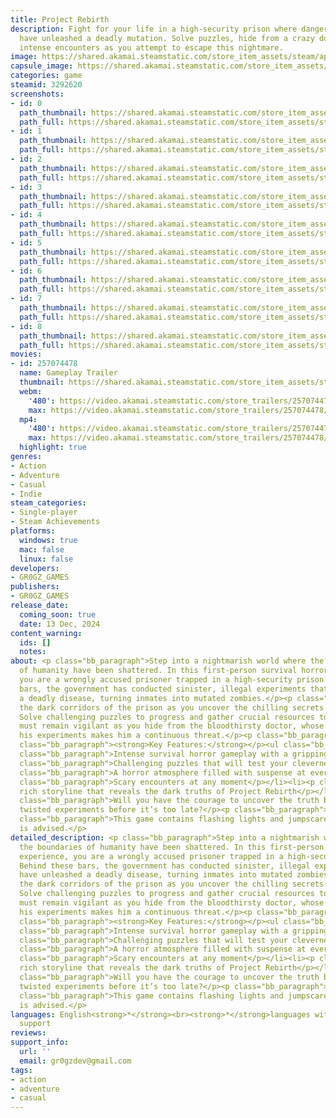 ```yaml
---
title: Project Rebirth
description: Fight for your life in a high-security prison where dangerous experiments
  have unleashed a deadly mutation. Solve puzzles, hide from a crazy doctor, and survive
  intense encounters as you attempt to escape this nightmare.
image: https://shared.akamai.steamstatic.com/store_item_assets/steam/apps/3292620/header.jpg?t=1731867306
capsule_image: https://shared.akamai.steamstatic.com/store_item_assets/steam/apps/3292620/ede7f7c9a0ff7658d9fc28d64af36326cc81e869/capsule_231x87.jpg?t=1731867306
categories: game
steamid: 3292620
screenshots:
- id: 0
  path_thumbnail: https://shared.akamai.steamstatic.com/store_item_assets/steam/apps/3292620/ss_58080b9be222f65ebf725cdced787fad1bb5d548.600x338.jpg?t=1731867306
  path_full: https://shared.akamai.steamstatic.com/store_item_assets/steam/apps/3292620/ss_58080b9be222f65ebf725cdced787fad1bb5d548.1920x1080.jpg?t=1731867306
- id: 1
  path_thumbnail: https://shared.akamai.steamstatic.com/store_item_assets/steam/apps/3292620/ss_b5f121cf282b7e299a1ef5fd9af4b00d398f367f.600x338.jpg?t=1731867306
  path_full: https://shared.akamai.steamstatic.com/store_item_assets/steam/apps/3292620/ss_b5f121cf282b7e299a1ef5fd9af4b00d398f367f.1920x1080.jpg?t=1731867306
- id: 2
  path_thumbnail: https://shared.akamai.steamstatic.com/store_item_assets/steam/apps/3292620/ss_db76e889687247f031247bfb515ab8678b74fb7e.600x338.jpg?t=1731867306
  path_full: https://shared.akamai.steamstatic.com/store_item_assets/steam/apps/3292620/ss_db76e889687247f031247bfb515ab8678b74fb7e.1920x1080.jpg?t=1731867306
- id: 3
  path_thumbnail: https://shared.akamai.steamstatic.com/store_item_assets/steam/apps/3292620/ss_201fb0a34e0a1c1bf132ae2e3d5401c756fd9dca.600x338.jpg?t=1731867306
  path_full: https://shared.akamai.steamstatic.com/store_item_assets/steam/apps/3292620/ss_201fb0a34e0a1c1bf132ae2e3d5401c756fd9dca.1920x1080.jpg?t=1731867306
- id: 4
  path_thumbnail: https://shared.akamai.steamstatic.com/store_item_assets/steam/apps/3292620/ss_728a2ba42b8ae57e8a1d5c31587710f7c951e7db.600x338.jpg?t=1731867306
  path_full: https://shared.akamai.steamstatic.com/store_item_assets/steam/apps/3292620/ss_728a2ba42b8ae57e8a1d5c31587710f7c951e7db.1920x1080.jpg?t=1731867306
- id: 5
  path_thumbnail: https://shared.akamai.steamstatic.com/store_item_assets/steam/apps/3292620/ss_58ffb86580f80ed149c3d1af19ddffd27ddac04f.600x338.jpg?t=1731867306
  path_full: https://shared.akamai.steamstatic.com/store_item_assets/steam/apps/3292620/ss_58ffb86580f80ed149c3d1af19ddffd27ddac04f.1920x1080.jpg?t=1731867306
- id: 6
  path_thumbnail: https://shared.akamai.steamstatic.com/store_item_assets/steam/apps/3292620/ss_3163c2f161f16fcc4aac62327749fd9df09e81e4.600x338.jpg?t=1731867306
  path_full: https://shared.akamai.steamstatic.com/store_item_assets/steam/apps/3292620/ss_3163c2f161f16fcc4aac62327749fd9df09e81e4.1920x1080.jpg?t=1731867306
- id: 7
  path_thumbnail: https://shared.akamai.steamstatic.com/store_item_assets/steam/apps/3292620/ss_93d3b41c12db9a29aac4e7bce0583b0cfdb80758.600x338.jpg?t=1731867306
  path_full: https://shared.akamai.steamstatic.com/store_item_assets/steam/apps/3292620/ss_93d3b41c12db9a29aac4e7bce0583b0cfdb80758.1920x1080.jpg?t=1731867306
- id: 8
  path_thumbnail: https://shared.akamai.steamstatic.com/store_item_assets/steam/apps/3292620/ss_9a791d747d50689439be98a7c8eefaa5ec89ba8c.600x338.jpg?t=1731867306
  path_full: https://shared.akamai.steamstatic.com/store_item_assets/steam/apps/3292620/ss_9a791d747d50689439be98a7c8eefaa5ec89ba8c.1920x1080.jpg?t=1731867306
movies:
- id: 257074478
  name: Gameplay Trailer
  thumbnail: https://shared.akamai.steamstatic.com/store_item_assets/steam/apps/257074478/b5f121cf282b7e299a1ef5fd9af4b00d398f367f/movie_600x337.jpg?t=1731866811
  webm:
    '480': https://video.akamai.steamstatic.com/store_trailers/257074478/movie480_vp9.webm?t=1731866811
    max: https://video.akamai.steamstatic.com/store_trailers/257074478/movie_max_vp9.webm?t=1731866811
  mp4:
    '480': https://video.akamai.steamstatic.com/store_trailers/257074478/movie480.mp4?t=1731866811
    max: https://video.akamai.steamstatic.com/store_trailers/257074478/movie_max.mp4?t=1731866811
  highlight: true
genres:
- Action
- Adventure
- Casual
- Indie
steam_categories:
- Single-player
- Steam Achievements
platforms:
  windows: true
  mac: false
  linux: false
developers:
- GR0GZ_GAMES
publishers:
- GR0GZ_GAMES
release_date:
  coming_soon: true
  date: 13 Dec, 2024
content_warning:
  ids: []
  notes:
about: <p class="bb_paragraph">Step into a nightmarish world where the boundaries
  of humanity have been shattered. In this first-person survival horror experience,
  you are a wrongly accused prisoner trapped in a high-security prison. Behind these
  bars, the government has conducted sinister, illegal experiments that have unleashed
  a deadly disease, turning inmates into mutated zombies.</p><p class="bb_paragraph">Explore
  the dark corridors of the prison as you uncover the chilling secrets hidden within.
  Solve challenging puzzles to progress and gather crucial resources to survive. You
  must remain vigilant as you hide from the bloodthirsty doctor, whose obsession with
  his experiments makes him a continuous threat.</p><p class="bb_paragraph"></p><p
  class="bb_paragraph"><strong>Key Features:</strong></p><ul class="bb_ul"><li><p
  class="bb_paragraph">Intense survival horror gameplay with a gripping narrative</p></li><li><p
  class="bb_paragraph">Challenging puzzles that will test your cleverness</p></li><li><p
  class="bb_paragraph">A horror atmosphere filled with suspense at every corner</p></li><li><p
  class="bb_paragraph">Scary encounters at any moment</p></li><li><p class="bb_paragraph">A
  rich storyline that reveals the dark truths of Project Rebirth</p></li></ul><p class="bb_paragraph"></p><p
  class="bb_paragraph">Will you have the courage to uncover the truth behind the government’s
  twisted experiments before it’s too late?</p><p class="bb_paragraph"></p><p class="bb_paragraph"><strong>Warning:</strong></p><p
  class="bb_paragraph">This game contains flashing lights and jumpscares. Player discretion
  is advised.</p>
detailed_description: <p class="bb_paragraph">Step into a nightmarish world where
  the boundaries of humanity have been shattered. In this first-person survival horror
  experience, you are a wrongly accused prisoner trapped in a high-security prison.
  Behind these bars, the government has conducted sinister, illegal experiments that
  have unleashed a deadly disease, turning inmates into mutated zombies.</p><p class="bb_paragraph">Explore
  the dark corridors of the prison as you uncover the chilling secrets hidden within.
  Solve challenging puzzles to progress and gather crucial resources to survive. You
  must remain vigilant as you hide from the bloodthirsty doctor, whose obsession with
  his experiments makes him a continuous threat.</p><p class="bb_paragraph"></p><p
  class="bb_paragraph"><strong>Key Features:</strong></p><ul class="bb_ul"><li><p
  class="bb_paragraph">Intense survival horror gameplay with a gripping narrative</p></li><li><p
  class="bb_paragraph">Challenging puzzles that will test your cleverness</p></li><li><p
  class="bb_paragraph">A horror atmosphere filled with suspense at every corner</p></li><li><p
  class="bb_paragraph">Scary encounters at any moment</p></li><li><p class="bb_paragraph">A
  rich storyline that reveals the dark truths of Project Rebirth</p></li></ul><p class="bb_paragraph"></p><p
  class="bb_paragraph">Will you have the courage to uncover the truth behind the government’s
  twisted experiments before it’s too late?</p><p class="bb_paragraph"></p><p class="bb_paragraph"><strong>Warning:</strong></p><p
  class="bb_paragraph">This game contains flashing lights and jumpscares. Player discretion
  is advised.</p>
languages: English<strong>*</strong><br><strong>*</strong>languages with full audio
  support
reviews:
support_info:
  url: ''
  email: gr0gzdev@gmail.com
tags:
- action
- adventure
- casual
---
```

